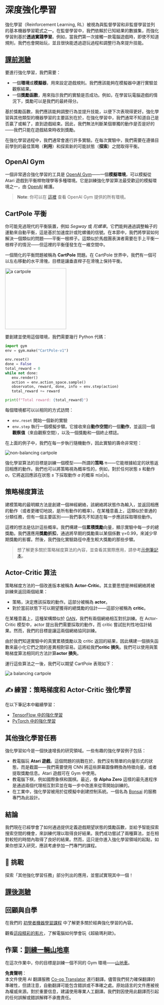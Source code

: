 <!--
CO_OP_TRANSLATOR_METADATA:
{
  "original_hash": "dbacf9b1915612981d76059678e563e5",
  "translation_date": "2025-08-24T22:05:37+00:00",
  "source_file": "lessons/6-Other/22-DeepRL/README.md",
  "language_code": "tw"
}
-->
# 深度強化學習

強化學習（Reinforcement Learning, RL）被視為與監督學習和非監督學習並列的基本機器學習範式之一。在監督學習中，我們依賴於已知結果的數據集，而強化學習則基於**透過實踐學習**。例如，當我們第一次接觸一款電腦遊戲時，即使不知道規則，我們也會開始玩，並且很快能透過遊玩過程和調整行為來提升技能。

## [課前測驗](https://red-field-0a6ddfd03.1.azurestaticapps.net/quiz/122)

要進行強化學習，我們需要：

* 一個**環境**或**模擬器**，用來設定遊戲規則。我們應該能夠在模擬器中運行實驗並觀察結果。
* 一個**獎勵函數**，用來指示我們的實驗是否成功。例如，在學習玩電腦遊戲的情況下，獎勵可以是我們的最終得分。

基於獎勵函數，我們應該能夠調整行為並提升技能，以便下次表現得更好。強化學習與其他類型的機器學習的主要區別在於，在強化學習中，我們通常不知道自己是否贏了或輸了，直到遊戲結束。因此，我們無法判斷某個單獨的動作是否是好的——我們只能在遊戲結束時收到獎勵。

在強化學習過程中，我們通常會進行許多實驗。在每次實驗中，我們需要在遵循目前學到的最佳策略（**利用**）和探索新的可能狀態（**探索**）之間取得平衡。

## OpenAI Gym

一個非常適合強化學習的工具是 [OpenAI Gym](https://gym.openai.com/)——一個**模擬環境**，可以模擬從 Atari 遊戲到平衡桿物理學等多種環境。它是訓練強化學習算法最受歡迎的模擬環境之一，由 [OpenAI](https://openai.com/) 維護。

> **Note**: 你可以在 [這裡](https://gym.openai.com/envs/#classic_control) 查看 OpenAI Gym 提供的所有環境。

## CartPole 平衡

你可能見過現代的平衡裝置，例如 *Segway* 或 *陀螺車*。它們能夠通過調整輪子的運動來自動平衡，這是基於加速度計或陀螺儀的信號。在本節中，我們將學習如何解決一個類似的問題——平衡一根桿子。這類似於馬戲團表演者需要在手上平衡一根桿子的情況——但這裡的平衡僅發生在一維空間中。

一個簡化的平衡問題被稱為 **CartPole** 問題。在 CartPole 世界中，我們有一個可以左右移動的水平滑塊，目標是讓垂直桿子在滑塊上保持平衡。

<img alt="a cartpole" src="images/cartpole.png" width="200"/>

要創建並使用這個環境，我們需要幾行 Python 代碼：

```python
import gym
env = gym.make("CartPole-v1")

env.reset()
done = False
total_reward = 0
while not done:
   env.render()
   action = env.action_space.sample()
   observaton, reward, done, info = env.step(action)
   total_reward += reward

print(f"Total reward: {total_reward}")
```

每個環境都可以以相同的方式訪問：
* `env.reset` 開始一個新的實驗
* `env.step` 執行一個模擬步驟。它接收來自**動作空間**的一個**動作**，並返回一個**觀察值**（來自觀察空間），以及一個獎勵和一個終止標誌。

在上面的例子中，我們在每一步執行隨機動作，因此實驗的壽命非常短：

![non-balancing cartpole](../../../../../lessons/6-Other/22-DeepRL/images/cartpole-nobalance.gif)

強化學習算法的目標是訓練一個模型——所謂的**策略** π——它能根據給定的狀態返回相應的動作。我們也可以將策略視為概率性的，例如，對於任何狀態 *s* 和動作 *a*，它將返回應該在狀態 *s* 下採取動作 *a* 的概率 π(*a*|*s*)。

## 策略梯度算法

建模策略的最明顯方法是創建一個神經網絡，該網絡將狀態作為輸入，並返回相應的動作（或者更確切地說，是所有動作的概率）。在某種意義上，這類似於普通的分類任務，但有一個主要區別——我們事先不知道在每一步應該採取哪些動作。

這裡的想法是估計這些概率。我們構建一個**累積獎勵**向量，顯示實驗中每一步的總獎勵。我們還應用**獎勵折扣**，通過將早期的獎勵乘以某個係數 γ=0.99，來減少早期獎勵的影響。然後，我們強化實驗路徑中產生較大獎勵的那些步驟。

> 想了解更多關於策略梯度算法的內容，並查看其實際應用，請參考[示例筆記本](../../../../../lessons/6-Other/22-DeepRL/CartPole-RL-TF.ipynb)。

## Actor-Critic 算法

策略梯度方法的一個改進版本被稱為 **Actor-Critic**。其主要思想是神經網絡將被訓練來返回兩個結果：

* 策略，決定應該採取的動作。這部分被稱為 **actor**。
* 對於當前狀態下可以期望獲得的總獎勵的估計——這部分被稱為 **critic**。

在某種意義上，這種架構類似於 [GAN](../../4-ComputerVision/10-GANs/README.md)，我們有兩個網絡相互對抗訓練。在 Actor-Critic 模型中，actor 提出我們需要採取的動作，而 critic 嘗試批判性地估計結果。然而，我們的目標是讓這兩個網絡協同訓練。

由於我們知道實驗中的真實累積獎勵以及 critic 返回的結果，因此構建一個損失函數來最小化它們之間的差異相對容易。這將給我們**critic 損失**。我們可以使用與策略梯度算法相同的方法計算**actor 損失**。

運行這些算法之一後，我們可以期望 CartPole 表現如下：

![a balancing cartpole](../../../../../lessons/6-Other/22-DeepRL/images/cartpole-balance.gif)

## ✍️ 練習：策略梯度和 Actor-Critic 強化學習

在以下筆記本中繼續學習：

* [TensorFlow 中的強化學習](../../../../../lessons/6-Other/22-DeepRL/CartPole-RL-TF.ipynb)
* [PyTorch 中的強化學習](../../../../../lessons/6-Other/22-DeepRL/CartPole-RL-PyTorch.ipynb)

## 其他強化學習任務

強化學習如今是一個快速增長的研究領域。一些有趣的強化學習例子包括：

* 教電腦玩 **Atari 遊戲**。這個問題的挑戰在於，我們沒有簡單的向量形式的狀態，而是截圖——我們需要使用 CNN 將這些屏幕圖像轉換為特徵向量，或者提取獎勵信息。Atari 遊戲可在 Gym 中使用。
* 教電腦下棋，例如國際象棋和圍棋。最近，像 **Alpha Zero** 這樣的最先進程序是通過兩個代理相互對弈並在每一步中改進來從零開始訓練的。
* 在工業中，強化學習被用於從模擬中創建控制系統。一個名為 [Bonsai](https://azure.microsoft.com/services/project-bonsai/?WT.mc_id=academic-77998-cacaste) 的服務專門為此設計。

## 結論

我們現在已經學會了如何通過提供定義遊戲期望狀態的獎勵函數，並給予智能探索搜索空間的機會，來訓練代理以取得良好結果。我們成功嘗試了兩種算法，並在相對較短的時間內取得了良好的結果。然而，這只是你進入強化學習領域的起點，如果你想深入研究，應該考慮參加一門專門的課程。

## 🚀 挑戰

探索「其他強化學習任務」部分列出的應用，並嘗試實現其中一個！

## [課後測驗](https://red-field-0a6ddfd03.1.azurestaticapps.net/quiz/222)

## 回顧與自學

在我們的 [初學者機器學習課程](https://github.com/microsoft/ML-For-Beginners/blob/main/8-Reinforcement/README.md) 中了解更多關於經典強化學習的內容。

觀看[這段精彩的影片](https://www.youtube.com/watch?v=qv6UVOQ0F44)，了解電腦如何學會玩《超級瑪利歐》。

## 作業：[訓練一輛山地車](lab/README.md)

在這次作業中，你的目標是訓練一個不同的 Gym 環境——[山地車](https://www.gymlibrary.ml/environments/classic_control/mountain_car/)。

**免責聲明**：  
本文件使用 AI 翻譯服務 [Co-op Translator](https://github.com/Azure/co-op-translator) 進行翻譯。儘管我們努力確保翻譯的準確性，但請注意，自動翻譯可能包含錯誤或不準確之處。原始語言的文件應被視為權威來源。對於重要信息，建議使用專業人工翻譯。我們對因使用此翻譯而引起的任何誤解或錯誤解釋不承擔責任。